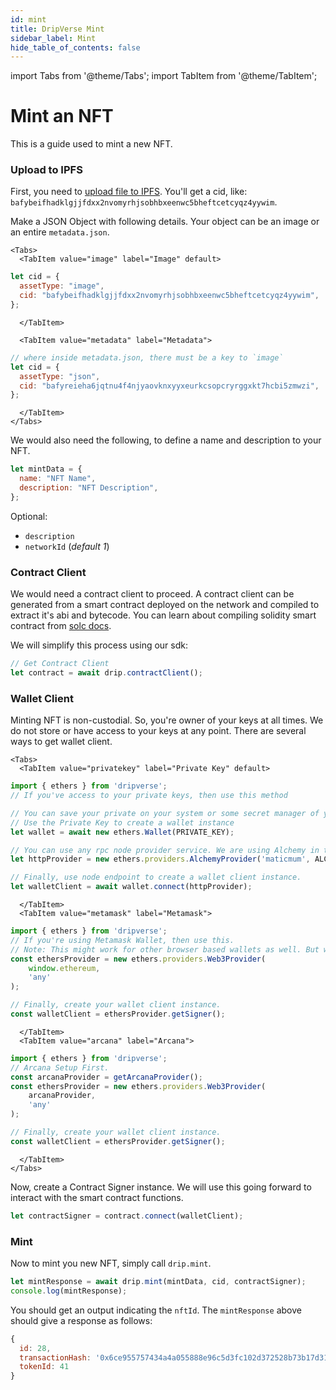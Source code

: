 ```yaml
---
id: mint
title: DripVerse Mint
sidebar_label: Mint
hide_table_of_contents: false
---
```


import Tabs from '@theme/Tabs';
import TabItem from '@theme/TabItem';

# Mint an NFT

This is a guide used to mint a new NFT.

### Upload to IPFS

First, you need to [upload file to IPFS](/guide/nft/storage/upload). You'll get a cid, like: `bafybeifhadklgjjfdxx2nvomyrhjsobhbxeenwc5bheftcetcyqz4yywim`.

Make a JSON Object with following details. Your object can be an image or an entire `metadata.json`.

```mdx-code-block
<Tabs>
  <TabItem value="image" label="Image" default>
```

```js
let cid = {
  assetType: "image",
  cid: "bafybeifhadklgjjfdxx2nvomyrhjsobhbxeenwc5bheftcetcyqz4yywim",
};
```
```mdx-code-block
  </TabItem>

  <TabItem value="metadata" label="Metadata">
```

```js
// where inside metadata.json, there must be a key to `image`
let cid = {
  assetType: "json",
  cid: "bafyreieha6jqtnu4f4njyaovknxyyxeurkcsopcryrggxkt7hcbi5zmwzi",
};
```
```mdx-code-block
  </TabItem>
</Tabs>
```

We would also need the following, to define a name and description to your NFT.
```js
let mintData = {
  name: "NFT Name",
  description: "NFT Description",
};
```

Optional:

- `description`
- `networkId` (_default 1_)

### Contract Client
We would need a contract client to proceed. A contract client can be generated from a smart contract deployed on the network and compiled to extract it's abi and bytecode. You can learn about compiling solidity smart contract from [solc docs](https://docs.soliditylang.org/en/v0.8.17/using-the-compiler.html).

We will simplify this process using our sdk:
```js
// Get Contract Client
let contract = await drip.contractClient();
```

### Wallet Client
Minting NFT is non-custodial. So, you're owner of your keys at all times. We do not store or have access to your keys at any point.
There are several ways to get wallet client.
```mdx-code-block
<Tabs>
  <TabItem value="privatekey" label="Private Key" default>
```
```js
import { ethers } from 'dripverse';
// If you've access to your private keys, then use this method

// You can save your private on your system or some secret manager of your choice.
// Use the Private Key to create a wallet instance
let wallet = await new ethers.Wallet(PRIVATE_KEY);

// You can use any rpc node provider service. We are using Alchemy in this example. You can use Infura or QuickNode as well.
let httpProvider = new ethers.providers.AlchemyProvider('maticmum', ALCHEMY_HTTP_KEY);

// Finally, use node endpoint to create a wallet client instance.
let walletClient = await wallet.connect(httpProvider);
```
```mdx-code-block
  </TabItem>
  <TabItem value="metamask" label="Metamask">
```
```js
import { ethers } from 'dripverse';
// If you're using Metamask Wallet, then use this.
// Note: This might work for other browser based wallets as well. But we've not tested them all. If there's a wallet that you'd like it work with and currently doesn't, please reach out to us and we can work with you to support your wallet.
const ethersProvider = new ethers.providers.Web3Provider(
    window.ethereum,
    'any'
);

// Finally, create your wallet client instance.
const walletClient = ethersProvider.getSigner();
```
```mdx-code-block
  </TabItem>
  <TabItem value="arcana" label="Arcana">
```
```js
import { ethers } from 'dripverse';
// Arcana Setup First.
const arcanaProvider = getArcanaProvider();
const ethersProvider = new ethers.providers.Web3Provider(
    arcanaProvider,
    'any'
);

// Finally, create your wallet client instance.
const walletClient = ethersProvider.getSigner();
```
```mdx-code-block
  </TabItem>
</Tabs>
```

Now, create a Contract Signer instance. We will use this going forward to interact with the smart contract functions.
```js
let contractSigner = contract.connect(walletClient);
```

### Mint

Now to mint you new NFT, simply call `drip.mint`.

```js
let mintResponse = await drip.mint(mintData, cid, contractSigner);
console.log(mintResponse);
```

You should get an output indicating the `nftId`. The `mintResponse` above should give a response as follows:

```js
{
  id: 28,
  transactionHash: '0x6ce955757434a4a055888e96c5d3fc102d372528b73b17d3138ac91bc53aad6f',
  tokenId: 41
}
```
